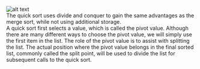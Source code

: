 ![alt text](https://www.tutorialspoint.com/data_structures_algorithms/images/quick_sort_partition_animation.gif)
<br>The quick sort uses divide and conquer to gain the same advantages as the merge sort, while not using additional storage.<br>
A quick sort first selects a value, which is called the pivot value. Although there are many different ways to choose the pivot value, we will simply use the first item in the list. The role of the pivot value is to assist with splitting the list. The actual position where the pivot value belongs in the final sorted list, commonly called the split point, will be used to divide the list for subsequent calls to the quick sort.
